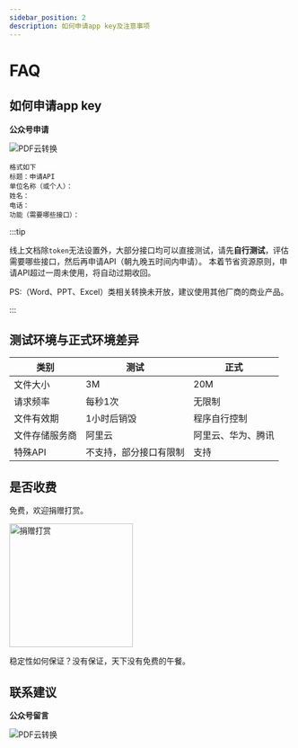 ```yaml
---
sidebar_position: 2
description: 如何申请app key及注意事项
---
```


# FAQ


## 如何申请app key 

**公众号申请** 

![PDF云转换](https://www.easyyun.com/static/xcx/gongzhonghao.jpg)

```
格式如下
标题：申请API
单位名称（或个人）：
姓名：
电话：
功能（需要哪些接口）：
```

:::tip

线上文档除`token`无法设置外，大部分接口均可以直接测试，请先**自行测试**，评估需要哪些接口，然后再申请API（朝九晚五时间内申请）。
本着节省资源原则，申请API超过一周未使用，将自动过期收回。

PS:（Word、PPT、Excel）类相关转换未开放，建议使用其他厂商的商业产品。

:::  




## 测试环境与正式环境差异

| 类别 | 测试 | 正式 |
| --- | --- | --- |
| 文件大小 | 3M | 20M |
| 请求频率 | 每秒1次 | 无限制 |
| 文件有效期 | 1小时后销毁 | 程序自行控制 |
| 文件存储服务商 | 阿里云 | 阿里云、华为、腾讯 |
| 特殊API | 不支持，部分接口有限制 | 支持 |


## 是否收费

免费，欢迎捐赠打赏。

<img src="https://static.easyyun.com/static/app/alipay.jpg" width="220" title="捐赠打赏"/>

稳定性如何保证？没有保证，天下没有免费的午餐。


## 联系建议


**公众号留言**

![PDF云转换](https://www.easyyun.com/static/xcx/gongzhonghao.jpg)